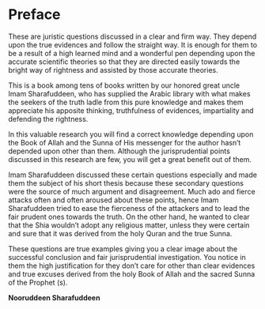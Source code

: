 Preface
=======

These are juristic questions discussed in a clear and firm way. They
depend upon the true evidences and follow the straight way. It is enough
for them to be a result of a high learned mind and a wonderful pen
depending upon the accurate scientific theories so that they are
directed easily towards the bright way of rightness and assisted by
those accurate theories.

This is a book among tens of books written by our honored great uncle
Imam Sharafuddeen, who has supplied the Arabic library with what makes
the seekers of the truth ladle from this pure knowledge and makes them
appreciate his apposite thinking, truthfulness of evidences,
impartiality and defending the rightness.

In this valuable research you will find a correct knowledge depending
upon the Book of Allah and the Sunna of His messenger for the author
hasn’t depended upon other than them. Although the jurisprudential
points discussed in this research are few, you will get a great benefit
out of them.

Imam Sharafuddeen discussed these certain questions especially and made
them the subject of his short thesis because these secondary questions
were the source of much argument and disagreement. Much ado and fierce
attacks often and often aroused about these points, hence Imam
Sharafuddeen tried to ease the fierceness of the attackers and to lead
the fair prudent ones towards the truth. On the other hand, he wanted to
clear that the Shia wouldn’t adopt any religious matter, unless they
were certain and sure that it was derived from the holy Quran and the
true Sunna.

These questions are true examples giving you a clear image about the
successful conclusion and fair jurisprudential investigation. You notice
in them the high justification for they don’t care for other than clear
evidences and true excuses derived from the holy Book of Allah and the
sacred Sunna of the Prophet (s).

**Nooruddeen Sharafuddeen**


